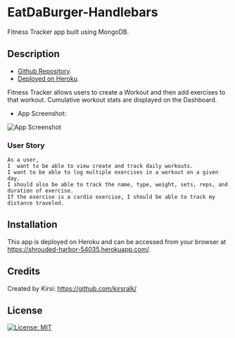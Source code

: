 # EatDaBurger-Handlebars

Fitness Tracker app built using MongoDB.

## Description 

* [Github Repository](https://github.com/kirsralk/Fitness-Tracker-DB).
* [Deployed on Heroku](https://shrouded-harbor-54035.herokuapp.com/).

Fitness Tracker allows users to create a Workout and then add exercises to that workout.  Cumulative workout stats are displayed on the Dashboard.

* App Screenshot:

![App Screenshot](assets/img/screenshot.gif)

### User Story

```
As a user,
I  want to be able to view create and track daily workouts. 
I want to be able to log multiple exercises in a workout on a given day. 
I should also be able to track the name, type, weight, sets, reps, and duration of exercise. 
If the exercise is a cardio exercise, I should be able to track my distance traveled.
```

## Installation

This app is deployed on Heroku and can be accessed from your browser at https://shrouded-harbor-54035.herokuapp.com/.

## Credits

Created by Kirsi: https://github.com/kirsralk/


## License

[![License: MIT](https://img.shields.io/badge/License-MIT-yellow.svg)](https://opensource.org/licenses/MIT)